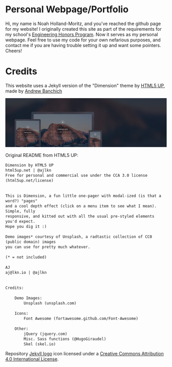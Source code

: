 # Personal Webpage/Portfolio

Hi, my name is Noah Holland-Moritz, and you've reached the github page for my website!  I originally created this site as part of the requirements for my school's [Engineering Honors Program](http://www.cuhonorsengineering.com/).  Now it serves as my personal webpage.  Feel free to use my code for your own nefarious purposes, and contact me if you are having trouble setting it up and want some pointers.  Cheers!

# Credits

This website uses a Jekyll version of the "Dimension" theme by [HTML5 UP](https://html5up.net/), made by [Andrew Banchich](https://github.com/andrewbanchich/dimension-jekyll-theme)

![Dimension Theme](assets/images/screenshot.jpg "Dimension Theme")

Original README from HTML5 UP:

```
Dimension by HTML5 UP
html5up.net | @ajlkn
Free for personal and commercial use under the CCA 3.0 license (html5up.net/license)


This is Dimension, a fun little one-pager with modal-ized (is that a word?) "pages"
and a cool depth effect (click on a menu item to see what I mean). Simple, fully
responsive, and kitted out with all the usual pre-styled elements you'd expect.
Hope you dig it :)

Demo images* courtesy of Unsplash, a radtastic collection of CC0 (public domain) images
you can use for pretty much whatever.

(* = not included)

AJ
aj@lkn.io | @ajlkn


Credits:

	Demo Images:
		Unsplash (unsplash.com)

	Icons:
		Font Awesome (fortawesome.github.com/Font-Awesome)

	Other:
		jQuery (jquery.com)
		Misc. Sass functions (@HugoGiraudel)
		Skel (skel.io)
```

Repository [Jekyll logo](https://github.com/jekyll/brand) icon licensed under a [Creative Commons Attribution 4.0 International License](http://choosealicense.com/licenses/cc-by-4.0/).


